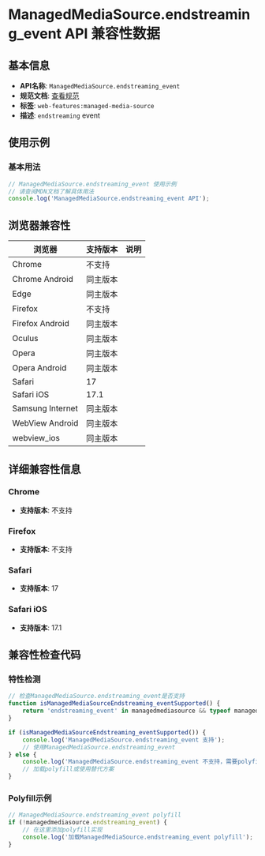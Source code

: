 # ManagedMediaSource.endstreaming_event API 兼容性数据

## 基本信息

- **API名称**: `ManagedMediaSource.endstreaming_event`
- **规范文档**: [查看规范](https://w3c.github.io/media-source/#dfn-endstreaming)
- **标签**: `web-features:managed-media-source`
- **描述**: `endstreaming` event

## 使用示例

### 基本用法

```javascript
// ManagedMediaSource.endstreaming_event 使用示例
// 请查阅MDN文档了解具体用法
console.log('ManagedMediaSource.endstreaming_event API');
```

## 浏览器兼容性

| 浏览器 | 支持版本 | 说明 |
|--------|----------|------|
| Chrome | 不支持 |  |
| Chrome Android | 同主版本 |  |
| Edge | 同主版本 |  |
| Firefox | 不支持 |  |
| Firefox Android | 同主版本 |  |
| Oculus | 同主版本 |  |
| Opera | 同主版本 |  |
| Opera Android | 同主版本 |  |
| Safari | 17 |  |
| Safari iOS | 17.1 |  |
| Samsung Internet | 同主版本 |  |
| WebView Android | 同主版本 |  |
| webview_ios | 同主版本 |  |

## 详细兼容性信息

### Chrome

- **支持版本**: 不支持

### Firefox

- **支持版本**: 不支持

### Safari

- **支持版本**: 17

### Safari iOS

- **支持版本**: 17.1

## 兼容性检查代码

### 特性检测

```javascript
// 检查ManagedMediaSource.endstreaming_event是否支持
function isManagedMediaSourceEndstreaming_eventSupported() {
    return 'endstreaming_event' in managedmediasource && typeof managedmediasource.endstreaming_event === 'function';
}

if (isManagedMediaSourceEndstreaming_eventSupported()) {
    console.log('ManagedMediaSource.endstreaming_event 支持');
    // 使用ManagedMediaSource.endstreaming_event
} else {
    console.log('ManagedMediaSource.endstreaming_event 不支持，需要polyfill');
    // 加载polyfill或使用替代方案
}
```

### Polyfill示例

```javascript
// ManagedMediaSource.endstreaming_event polyfill
if (!managedmediasource.endstreaming_event) {
    // 在这里添加polyfill实现
    console.log('加载ManagedMediaSource.endstreaming_event polyfill');
}
```

